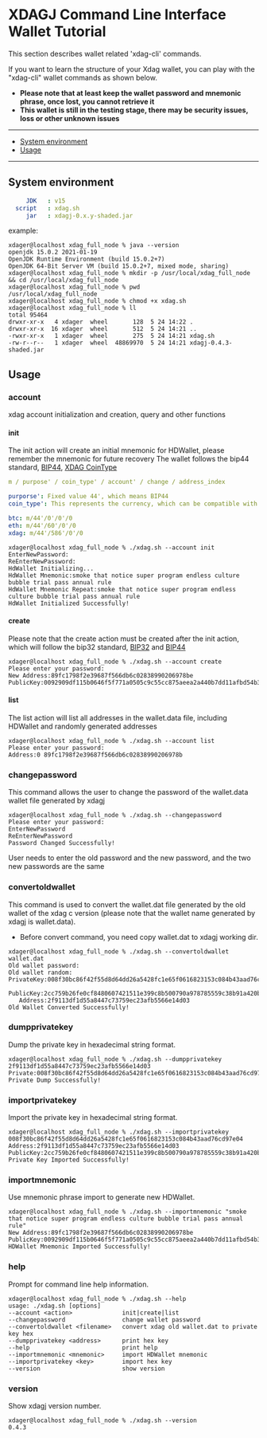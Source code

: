 # XDAGJ Command Line Interface Wallet Tutorial

This section describes wallet related 'xdag-cli' commands.

If you want to learn the structure of your Xdag wallet, you can play with the "xdag-cli" wallet commands as shown below.

- **Please note that at least keep the wallet password and mnemonic phrase, once lost, you cannot retrieve it**
- **This wallet is still in the testing stage, there may be security issues, loss or other unknown issues**

----------

- [System environment](#system-environment)
- [Usage](#usage)
----------
## System environment

```yaml
     JDK   : v15
  script   : xdag.sh
     jar   : xdagj-0.x.y-shaded.jar
```

example:
```shell
xdager@localhost xdag_full_node % java --version
openjdk 15.0.2 2021-01-19
OpenJDK Runtime Environment (build 15.0.2+7)
OpenJDK 64-Bit Server VM (build 15.0.2+7, mixed mode, sharing)
xdager@localhost xdag_full_node % mkdir -p /usr/local/xdag_full_node && cd /usr/local/xdag_full_node
xdager@localhost xdag_full_node % pwd
/usr/local/xdag_full_node
xdager@localhost xdag_full_node % chmod +x xdag.sh
xdager@localhost xdag_full_node % ll
total 95464
drwxr-xr-x   4 xdager  wheel       128  5 24 14:22 .
drwxr-xr-x  16 xdager  wheel       512  5 24 14:21 ..
-rwxr-xr-x   1 xdager  wheel       275  5 24 14:21 xdag.sh
-rw-r--r--   1 xdager  wheel  48869970  5 24 14:21 xdagj-0.4.3-shaded.jar
```

## Usage

### account

xdag account initialization and creation, query and other functions

#### init

The init action will create an initial mnemonic for HDWallet, please remember the mnemonic for future recovery
The wallet follows the bip44 standard,  [BIP44](https://github.com/bitcoin/bips/blob/master/bip-0044.mediawiki), [XDAG CoinType](https://github.com/satoshilabs/slips/blob/master/slip-0044.md)

```yaml
m / purpose' / coin_type' / account' / change / address_index
```

```yaml
purporse': Fixed value 44', which means BIP44
coin_type': This represents the currency, which can be compatible with many currencies, such as BTC is 0', ETH is 60',XDAG is 586'

btc: m/44'/0'/0'/0
eth: m/44'/60'/0'/0
xdag: m/44'/586'/0'/0
```

```shell
xdager@localhost xdag_full_node % ./xdag.sh --account init
EnterNewPassword:
ReEnterNewPassword:
HdWallet Initializing...
HdWallet Mnemonic:smoke that notice super program endless culture bubble trial pass annual rule
HdWallet Mnemonic Repeat:smoke that notice super program endless culture bubble trial pass annual rule
HdWallet Initialized Successfully!
```

#### create

Please note that the create action must be created after the init action, which will follow the bip32 standard,
[BIP32](https://github.com/bitcoin/bips/blob/master/bip-0032.mediawiki) and [BIP44](https://github.com/bitcoin/bips/blob/master/bip-0044.mediawiki)
```shell
xdager@localhost xdag_full_node % ./xdag.sh --account create
Please enter your password:
New Address:89fc1798f2e39687f566db6c02838990206978be
PublicKey:0092909df115b0646f5f771a0505c9c55cc875aeea2a440b7dd11afbd54b350482749d7dba68d1bff96c19adb1a6e920be2e959a684a8ab7545a9a213d85dc4a57
```
#### list
The list action will list all addresses in the wallet.data file, including HDWallet and randomly generated addresses
```shell
xdager@localhost xdag_full_node % ./xdag.sh --account list
Please enter your password:
Address:0 89fc1798f2e39687f566db6c02838990206978b
```

### changepassword

This command allows the user to change the password of the wallet.data wallet file generated by xdagj
```shell
xdager@localhost xdag_full_node % ./xdag.sh --changepassword
Please enter your password:
EnterNewPassword
ReEnterNewPassword
Password Changed Successfully!
```
User needs to enter the old password and the new password, and the two new passwords are the same

### convertoldwallet

This command is used to convert the wallet.dat file generated by the old wallet of the xdag c version (please note that the wallet name generated by xdagj is wallet.data).
* Before convert command, you need copy wallet.dat to xdagj working dir.

```shell
xdager@localhost xdag_full_node % ./xdag.sh --convertoldwallet wallet.dat
Old wallet password:
Old wallet random:
PrivateKey:008f30bc86f42f55d8d64dd26a5428fc1e65f0616823153c084b43aad76cd97e04
 PublicKey:2cc759b26fe0cf8480607421511e399c8b500790a978785559c38b91a420b2e57115d4618c0e0765e2961a5afa15ac465ae2029bbf6960a3e2ece8de896a964e
   Address:2f9113df1d55a8447c73759ec23afb5566e14d03
Old Wallet Converted Successfully!
```

### dumpprivatekey

Dump the private key in hexadecimal string format.

```shell
xdager@localhost xdag_full_node % ./xdag.sh --dumpprivatekey 2f9113df1d55a8447c73759ec23afb5566e14d03
Private:008f30bc86f42f55d8d64dd26a5428fc1e65f0616823153c084b43aad76cd97e04
Private Dump Successfully!
```

### importprivatekey

Import the private key in hexadecimal string format.

```shell
xdager@localhost xdag_full_node % ./xdag.sh --importprivatekey 008f30bc86f42f55d8d64dd26a5428fc1e65f0616823153c084b43aad76cd97e04
Address:2f9113df1d55a8447c73759ec23afb5566e14d03
PublicKey:2cc759b26fe0cf8480607421511e399c8b500790a978785559c38b91a420b2e57115d4618c0e0765e2961a5afa15ac465ae2029bbf6960a3e2ece8de896a964e
Private Key Imported Successfully!
```

### importmnemonic

Use mnemonic phrase import to generate new HDWallet.

```shell
xdager@localhost xdag_full_node % ./xdag.sh --importmnemonic "smoke that notice super program endless culture bubble trial pass annual rule"
New Address:89fc1798f2e39687f566db6c02838990206978be
PublicKey:0092909df115b0646f5f771a0505c9c55cc875aeea2a440b7dd11afbd54b350482749d7dba68d1bff96c19adb1a6e920be2e959a684a8ab7545a9a213d85dc4a57
HDWallet Mnemonic Imported Successfully!
```

### help

Prompt for command line help information.

```shell
xdager@localhost xdag_full_node % ./xdag.sh --help
usage: ./xdag.sh [options]
--account <action>              init|create|list
--changepassword                change wallet password
--convertoldwallet <filename>   convert xdag old wallet.dat to private key hex
--dumpprivatekey <address>      print hex key
--help                          print help
--importmnemonic <mnemonic>     import HDWallet mnemonic
--importprivatekey <key>        import hex key
--version                       show version
```

### version

Show xdagj version number.

```shell
xdager@localhost xdag_full_node % ./xdag.sh --version
0.4.3
```

